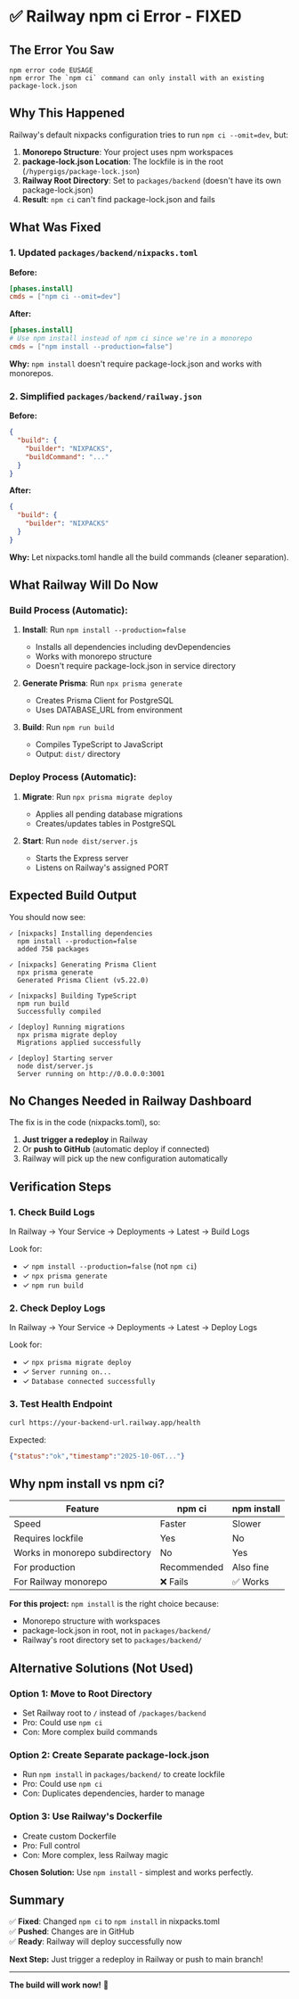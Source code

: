 # ✅ Railway npm ci Error - FIXED

## The Error You Saw

```
npm error code EUSAGE
npm error The `npm ci` command can only install with an existing package-lock.json
```

## Why This Happened

Railway's default nixpacks configuration tries to run `npm ci --omit=dev`, but:

1. **Monorepo Structure**: Your project uses npm workspaces
2. **package-lock.json Location**: The lockfile is in the root (`/hypergigs/package-lock.json`)
3. **Railway Root Directory**: Set to `packages/backend` (doesn't have its own package-lock.json)
4. **Result**: `npm ci` can't find package-lock.json and fails

## What Was Fixed

### 1. Updated `packages/backend/nixpacks.toml`

**Before:**
```toml
[phases.install]
cmds = ["npm ci --omit=dev"]
```

**After:**
```toml
[phases.install]
# Use npm install instead of npm ci since we're in a monorepo
cmds = ["npm install --production=false"]
```

**Why:** `npm install` doesn't require package-lock.json and works with monorepos.

### 2. Simplified `packages/backend/railway.json`

**Before:**
```json
{
  "build": {
    "builder": "NIXPACKS",
    "buildCommand": "..."
  }
}
```

**After:**
```json
{
  "build": {
    "builder": "NIXPACKS"
  }
}
```

**Why:** Let nixpacks.toml handle all the build commands (cleaner separation).

## What Railway Will Do Now

### Build Process (Automatic):

1. **Install**: Run `npm install --production=false`
   - Installs all dependencies including devDependencies
   - Works with monorepo structure
   - Doesn't require package-lock.json in service directory

2. **Generate Prisma**: Run `npx prisma generate`
   - Creates Prisma Client for PostgreSQL
   - Uses DATABASE_URL from environment

3. **Build**: Run `npm run build`
   - Compiles TypeScript to JavaScript
   - Output: `dist/` directory

### Deploy Process (Automatic):

1. **Migrate**: Run `npx prisma migrate deploy`
   - Applies all pending database migrations
   - Creates/updates tables in PostgreSQL

2. **Start**: Run `node dist/server.js`
   - Starts the Express server
   - Listens on Railway's assigned PORT

## Expected Build Output

You should now see:

```
✓ [nixpacks] Installing dependencies
  npm install --production=false
  added 758 packages

✓ [nixpacks] Generating Prisma Client
  npx prisma generate
  Generated Prisma Client (v5.22.0)

✓ [nixpacks] Building TypeScript
  npm run build
  Successfully compiled

✓ [deploy] Running migrations
  npx prisma migrate deploy
  Migrations applied successfully

✓ [deploy] Starting server
  node dist/server.js
  Server running on http://0.0.0.0:3001
```

## No Changes Needed in Railway Dashboard

The fix is in the code (nixpacks.toml), so:

1. **Just trigger a redeploy** in Railway
2. Or **push to GitHub** (automatic deploy if connected)
3. Railway will pick up the new configuration automatically

## Verification Steps

### 1. Check Build Logs

In Railway → Your Service → Deployments → Latest → Build Logs

Look for:
- ✓ `npm install --production=false` (not `npm ci`)
- ✓ `npx prisma generate`
- ✓ `npm run build`

### 2. Check Deploy Logs

In Railway → Your Service → Deployments → Latest → Deploy Logs

Look for:
- ✓ `npx prisma migrate deploy`
- ✓ `Server running on...`
- ✓ `Database connected successfully`

### 3. Test Health Endpoint

```bash
curl https://your-backend-url.railway.app/health
```

Expected:
```json
{"status":"ok","timestamp":"2025-10-06T..."}
```

## Why npm install vs npm ci?

| Feature | npm ci | npm install |
|---------|--------|-------------|
| Speed | Faster | Slower |
| Requires lockfile | Yes | No |
| Works in monorepo subdirectory | No | Yes |
| For production | Recommended | Also fine |
| For Railway monorepo | ❌ Fails | ✅ Works |

**For this project:** `npm install` is the right choice because:
- Monorepo structure with workspaces
- package-lock.json in root, not in `packages/backend/`
- Railway's root directory set to `packages/backend/`

## Alternative Solutions (Not Used)

### Option 1: Move to Root Directory
- Set Railway root to `/` instead of `/packages/backend`
- Pro: Could use `npm ci`
- Con: More complex build commands

### Option 2: Create Separate package-lock.json
- Run `npm install` in `packages/backend/` to create lockfile
- Pro: Could use `npm ci`
- Con: Duplicates dependencies, harder to manage

### Option 3: Use Railway's Dockerfile
- Create custom Dockerfile
- Pro: Full control
- Con: More complex, less Railway magic

**Chosen Solution:** Use `npm install` - simplest and works perfectly.

## Summary

✅ **Fixed**: Changed `npm ci` to `npm install` in nixpacks.toml  
✅ **Pushed**: Changes are in GitHub  
✅ **Ready**: Railway will deploy successfully now  

**Next Step:** Just trigger a redeploy in Railway or push to main branch!

---

**The build will work now!** 🚀
